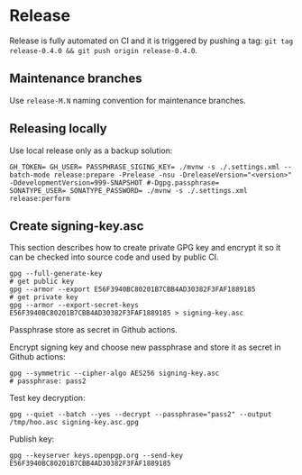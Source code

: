 # Release

Release is fully automated on CI and it is triggered by pushing a tag: `git tag release-0.4.0 && git push origin release-0.4.0`.

## Maintenance branches

Use `release-M.N` naming convention for maintenance branches.

## Releasing locally

Use local release only as a backup solution:

```
GH_TOKEN= GH_USER= PASSPHRASE_SIGING_KEY= ./mvnw -s ./.settings.xml --batch-mode release:prepare -Prelease -nsu -DreleaseVersion="<version>" -DdevelopmentVersion=999-SNAPSHOT #-Dgpg.passphrase=
SONATYPE_USER= SONATYPE_PASSWORD= ./mvnw -s ./.settings.xml release:perform
```

## Create signing-key.asc

This section describes how to create private GPG key and encrypt it so it can be
checked into source code and used by public CI.

```
gpg --full-generate-key
# get public key
gpg --armor --export E56F3940BC80201B7CBB4AD30382F3FAF1889185 
# get private key
gpg --armor --export-secret-keys E56F3940BC80201B7CBB4AD30382F3FAF1889185 > signing-key.asc
```
Passphrase store as secret in Github actions.

Encrypt signing key and choose new passphrase and store it as secret in Github actions:
```
gpg --symmetric --cipher-algo AES256 signing-key.asc
# passphrase: pass2
```

Test key decryption:
```
gpg --quiet --batch --yes --decrypt --passphrase="pass2" --output /tmp/hoo.asc signing-key.asc.gpg
```

Publish key:
```
gpg --keyserver keys.openpgp.org --send-key E56F3940BC80201B7CBB4AD30382F3FAF1889185
```
